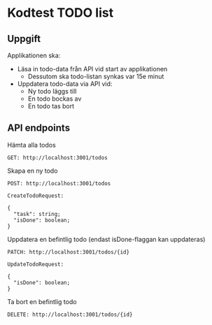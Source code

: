 # Kodtest TODO list

## Uppgift

Applikationen ska:

- Läsa in todo-data från API vid start av applikationen
  - Dessutom ska todo-listan synkas var 15e minut
- Uppdatera todo-data via API vid:
  - Ny todo läggs till
  - En todo bockas av
  - En todo tas bort

## API endpoints

Hämta alla todos

```
GET: http://localhost:3001/todos
```

Skapa en ny todo

```
POST: http://localhost:3001/todos

CreateTodoRequest:

{
  "task": string;
  "isDone": boolean;
}
```

Uppdatera en befintlig todo (endast isDone-flaggan kan uppdateras)

```
PATCH: http://localhost:3001/todos/{id}

UpdateTodoRequest:

{
  "isDone": boolean;
}
```

Ta bort en befintlig todo

```
DELETE: http://localhost:3001/todos/{id}

```
